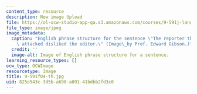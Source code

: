 ```yaml
---
content_type: resource
description: New image Upload
file: https://ol-ocw-studio-app-qa.s3.amazonaws.com/courses/9-591j-language-processing-fall-2004/825e543c3d5ba690a09141bdbb2fd3c0_9-591f04-th.jpg
file_type: image/jpeg
image_metadata:
  caption: "English phrase structure for the sentence \"The reporter that the senator\
    \ attacked disliked the editor.\" (Image\_by Prof. Edward Gibson.)"
  credit: ''
  image-alt: Image of English phrase structure for a sentence.
learning_resource_types: []
ocw_type: OCWImage
resourcetype: Image
title: 9-591f04-th.jpg
uid: 825e543c-3d5b-a690-a091-41bdbb2fd3c0
---
```

